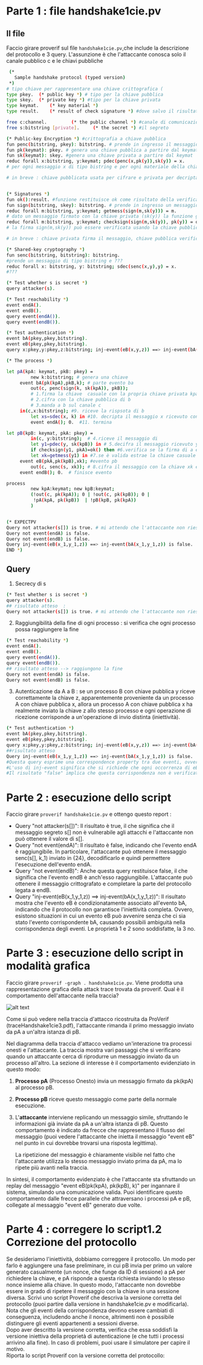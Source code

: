 # Parte 1 : file handshake1cie.pv
## Il file
Faccio girare proverif sul file `handshake1cie.pv`,che include la descrizione del protocollo e 3 query. L'assunzione è che l'attaccante conosca solo il canale pubblico c e le chiavi pubbliche
```bash
 (*
   Sample handshake protocol (typed version)
 *)
# tipo chiave per rappresentare una chiave crittografica (
type pkey.	(* public key *) # tipo per la chiave pubblica
type skey.	(* private key *) #tipo per la chiave privata
type keymat.	(* key material *) 
type result.	(* result of check signature *) #dove salvo il risultato del check della firma

free c:channel.			(* the public channel *) #canale di comunicazione pubblico
free s:bitstring [private]. 	(* the secret *) #il segreto

(* Public-key Encryption *) #crittografia a chiave pubblica
fun penc(bitstring, pkey): bitstring. # prende in ingresso il messaggio di tipo bistring e restituisce un messaggio crittograftato con la chiave pubblica pkey
fun pk(keymat): pkey. # genera una chiave pubblica a partire dal keymat
fun sk(keymat): skey. #genera una chiave privata a partire dal keymat
reduc forall x:bitstring, y:keymat; pdec(penc(x,pk(y)),sk(y)) = x.
# per ogni messaggio x di tipo bistring e per ogni materiale della chiave y di tipo keymat se si cifra x con la chiave publicata generata da y (pk(y)) e poi di decifra con la chiave privata generata da y (sk(y) si ottiene il messaggio originale

# in breve : chiave pubblicata usata per cifrare e privata per decriptare


(* Signatures *)
fun ok():result. #funzione restituisce ok come risultato della verifica
fun sign(bitstring, skey): bitstring. # prende in ingresso un messaggio e una chiave privata skey e resituisce una firma di tipo bistring
reduc forall m:bitstring, y:keymat; getmess(sign(m,sk(y))) = m.
# dato un messaggio firmato con la chiave privata (sk(y)) la funzione getmess restituisce il risultato originale
reduc forall m:bitstring, y:keymat; checksign(sign(m,sk(y)), pk(y)) = ok().
# la firma sign(m,sk(y)) può essere verificata usando la chiave pubblica pk(y) corrispondente. Se la firma è valida, la funzione checksign restituisce il messaggio ok

# in breve : chiave privata firma il messaggio, chiave pubblica verifica autenticità della firma. Solo chi possiede chiave privata può firmare il messaggio. Solo chi ha chiave pubblica può verificare validità della firma

(* Shared-key cryptography *)
fun senc(bitstring, bitstring): bitstring.
#prende un messaggio di tipo bistring e ???
reduc forall x: bitstring, y: bitstring; sdec(senc(x,y),y) = x.
#???

(* Test whether s is secret *)
query attacker(s).

(* Test reachability *)
event endA().
event endB().
query event(endA()).
query event(endB()).

(* Test authentication *)
event bA(pkey,pkey,bitstring).
event eB(pkey,pkey,bitstring).
query x:pkey,y:pkey,z:bitstring; inj-event(eB(x,y,z)) ==> inj-event(bA(x,y,z)).

(* The process *)

let pA(kpA: keymat, pkB: pkey) =
         new k:bitstring; # genera una chiave
	 event bA(pk(kpA),pkB,k); # parte evento ba
         out(c, penc(sign(k, sk(kpA)), pkB)); 
         # 1.firma la chiave  casuale con la propria chiave privata kpa 
         # 2.cifra con la chiave pubblica di b
         # 3.manda a b sul canale c
 	 in(c,x:bitstring); #9. riceve la rispsota di b
         let xs=sdec(x, k) in #10. decripta il messaggio x ricevuto con la chiave k
         event endA(); 0.  #11. termina

let pB(kpB: keymat, pkA: pkey) =
         in(c, y:bitstring);  # 4.riceve il messaggio di
         let y1=pdec(y, sk(kpB)) in # 5.decifra il messaggio ricevuto y con la propria chiave privata sk
         if checksign(y1, pkA)=ok() then #6.verifica se la firma di a è valida con la chiave pubblica di a
         let xk=getmess(y1) in #7.se è valida estrae la chiave casuale k (xk)
	 event eB(pkA,pk(kpB),xk); #evento pb
         out(c, senc(s, xk)); # 8.cifra il messaggio con la chiave xk e lo manda su c 
	 event endB(); 0.  # finisce evento

process 
         new kpA:keymat; new kpB:keymat;
         (!out(c, pk(kpA)); 0 | !out(c, pk(kpB)); 0 |
          !pA(kpA, pk(kpB))  | !pB(kpB, pk(kpA))
         )


(* EXPECTPV
Query not attacker(s[]) is true. # mi attendo che l'attaccante non riesca a ottenere il segreto
Query not event(endA) is false.
Query not event(endB) is false.
Query inj-event(eB(x_1,y_1,z)) ==> inj-event(bA(x_1,y_1,z)) is false.
END *)
```
## Query 
1. Secrecy di s
```bash
(* Test whether s is secret *)
query attacker(s).
## risultato atteso  :  
Query not attacker(s[]) is true. # mi attendo che l'attaccante non riesca a ottenere il segreto
```
2. Raggiungibilità della fine di ogni processo : si verifica che ogni processo possa raggiungere la fine
```bash
(* Test reachability *)
event endA().
event endB().
query event(endA()).
query event(endB()).
## risultato atteso --> raggiungono la fine
Query not event(endA) is false. 
Query not event(endB) is false.
```

3. Autenticazione da A a B :  se un processo B con chiave pubblica y riceve correttamente la chiave z, apparentemente proveniente da un processo A con chiave pubblica x, allora un processo A con chiave pubblica x ha realmente inviato la chiave z allo stesso processo e ogni operazione di ricezione corrisponde a un'operazione di invio distinta (iniettività).

```bash
(* Test authentication *)
event bA(pkey,pkey,bitstring).
event eB(pkey,pkey,bitstring).
query x:pkey,y:pkey,z:bitstring; inj-event(eB(x,y,z)) ==> inj-event(bA(x,y,z)).
##risultato atteso 
Query inj-event(eB(x_1,y_1,z)) ==> inj-event(bA(x_1,y_1,z)) is false.
#Questa query esprime una correspondence property tra due eventi, ovvero che se l'evento eB con parametri (x_1, y_1, z) avviene, allora dovrebbe avvenire anche l'evento bA con gli stessi parametri.
#L'uso di inj-event significa che si richiede che ogni occorrenza di eB corrisponda a un'unica occorrenza di bA, in una relazione di iniettività.
#Il risultato "false" implica che questa corrispondenza non è verificata correttamente: potrebbe accadere che eB avvenga senza che bA avvenga, oppure che ci sia una violazione dell'iniettività (ad esempio, più occorrenze di eB senza corrispondenti occorrenze di bA).
```
# Parte 2 : esecuzione dello script
Faccio girare `proverif handshake1cie.pv` e ottengo questo report : 
- Query "not attacker(s[])": Il risultato è true, il che significa che il messaggio segreto s[] non è vulnerabile agli attacchi e l'attaccante non può ottenere il valore di s[].
- Query "not event(endA)": Il risultato è false, indicando che l'evento endA è raggiungibile. In particolare, l'attaccante può ottenere il messaggio senc(s[], k_1) inviato in {24}, decodificarlo e quindi permettere l'esecuzione dell'evento endA.
- Query "not event(endB)": Anche questa query restituisce false, il che significa che l'evento endB è anch'esso raggiungibile. L'attaccante può ottenere il messaggio crittografato e completare la parte del protocollo legata a endB.
- Query "inj-event(eB(x_1,y_1,z)) ==> inj-event(bA(x_1,y_1,z))": Il risultato mostra che l'evento eB è condizionatamente associato all'evento bA, indicando che il protocollo non garantisce l'iniettività completa. Ovvero, esistono situazioni in cui un evento eB può avvenire senza che ci sia stato l'evento corrispondente bA, causando possibili ambiguità nella corrispondenza degli eventi.
Le proprietà 1 e 2 sono soddisfatte, la 3 no.

# Parte 3 : esecuzione dello script in modalità grafica
Faccio girare `proverif -graph . handshake1cie.pv`. Viene prodotta una rappresentazione grafica della attack trace trovata da proverif. Qual è il comportamento dell'attaccante nella traccia?

![alt text](<Schermata del 2024-10-07 16-45-03.png>)

Come si può vedere nella traccia d'attacco ricostruita da ProVerif (traceHandshake1cie3.pdf), l'attaccante rimanda il primo messaggio inviato da pA a un'altra istanza di pB.

Nel diagramma della traccia d'attacco  vediamo un'interazione tra processi onesti e l'attaccante. La traccia mostra vari passaggi che si verificano quando un attaccante cerca di riprodurre un messaggio inviato da un processo all'altro. La sezione di interesse è il comportamento evidenziato in questo modo:

1. **Processo pA** (Processo Onesto) invia un messaggio firmato da pk(kpA) al processo pB.
2. **Processo pB** riceve questo messaggio come parte della normale esecuzione.
3. L'**attaccante** interviene replicando un messaggio simile, sfruttando le informazioni già inviate da pA a un'altra istanza di pB. Questo comportamento è indicato da frecce che rappresentano il flusso del messaggio (puoi vedere l'attaccante che inietta il messaggio "event eB" nel punto in cui dovrebbe trovarsi una risposta legittima).
   
   La ripetizione del messaggio è chiaramente visibile nel fatto che l'attaccante utilizza lo stesso messaggio inviato prima da pA, ma lo ripete più avanti nella traccia.

In sintesi, il comportamento evidenziato è che l'attaccante sta sfruttando un replay del messaggio "event eB(pk(kpA), pk(kpB), k)" per ingannare il sistema, simulando una comunicazione valida. Puoi identificare questo comportamento dalle frecce parallele che attraversano i processi pA e pB, collegate al messaggio "event eB" generato due volte.

# Parte 4 : corregere lo script1.2 Correzione del protocollo  
Se desideriamo l'iniettività, dobbiamo correggere il protocollo. Un modo per farlo è aggiungere una fase preliminare, in cui pB invia per primo un valore generato casualmente (un nonce, che funge da ID di sessione) a pA per richiedere la chiave, e pA risponde a questa richiesta inviando lo stesso nonce insieme alla chiave. In questo modo, l'attaccante non dovrebbe essere in grado di ripetere il messaggio con la chiave in una sessione diversa. Scrivi uno script Proverif che descriva la versione corretta del protocollo (puoi partire dalla versione in handshake1cie.pv e modificarla). Nota che gli eventi della corrispondenza devono essere cambiati di conseguenza, includendo anche il nonce, altrimenti non è possibile distinguere gli eventi appartenenti a sessioni diverse.  
Dopo aver descritto la versione corretta, verifica che essa soddisfi la versione iniettiva della proprietà di autenticazione (e che tutti i processi arrivino alla fine). In caso di problemi, puoi usare il simulatore per capire il motivo.  
Riporta lo script Proverif con la versione corretta del protocollo: